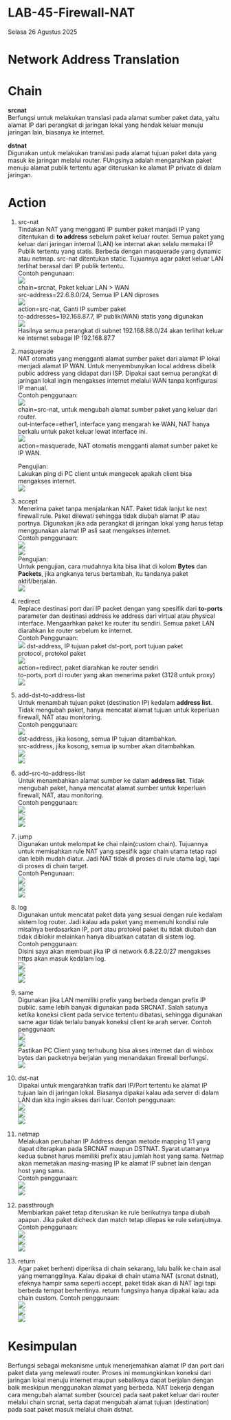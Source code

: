 # LAB-45-Firewall-NAT
Selasa 26 Agustus 2025  
  
# Network Address Translation  
  
  
# Chain  
  **srcnat**  
    Berfungsi untuk melakukan translasi pada alamat sumber paket data, yaitu alamat IP dari perangkat di jaringan lokal yang hendak keluar menuju jaringan lain, biasanya ke internet.  
      
  **dstnat**  
    Digunakan untuk melakukan translasi pada alamat tujuan paket data yang masuk ke jaringan melalui router. FUngsinya adalah mengarahkan paket menuju alamat publik tertentu agar diteruskan ke alamat IP private di dalam jaringan.  
  
# Action
  1. src-nat  
     Tindakan NAT yang mengganti IP sumber paket manjadi IP yang ditentukan di **to address** sebelum paket keluar router. Semua paket yang keluar dari jaringan internal (LAN) ke internat akan selalu memakai IP Publik tertentu yang statis. Berbeda dengan masquerade yang dynamic atau netmap. src-nat ditentukan static. Tujuannya agar paket keluar LAN terlihat berasal dari IP publik tertentu.  
     Contoh pengunaan:  
![](IMAGES/srcaddress.png)  
     chain=srcnat, Paket keluar LAN > WAN  
     src-address=22.6.8.0/24, Semua IP LAN diproses  
![](IMAGES/srcaddresslanjutpartduasoalnyarame.png)  
     action=src-nat, Ganti IP sumber paket  
     to-addresses=192.168.87.7, IP publik(WAN) statis yang digunakan  
![](IMAGES/bisaterkoneksikeinternettanpamasqueradecumanminesnyaipnyaharusjangangantigantisolanyastatisjadinantiharusdiubahlagikaloganti.png)  
     Hasilnya semua perangkat di subnet 192.168.88.0/24 akan terlihat keluar ke internet sebagai IP 192.168.87.7  
       
  2. masquerade  
     NAT otomatis yang mengganti alamat sumber paket dari alamat IP lokal menjadi alamat IP WAN. Untuk menyembunyikan local address dibelik public address yang didapat dari ISP. Dipakai saat semua perangkat di jaringan lokal ingin mengakses internet melalui WAN tanpa konfigurasi IP manual.  
     Contoh penggunaan:  
![](IMAGES/masq1.png)  
     chain=src-nat, untuk mengubah alamat sumber paket yang keluar dari router.  
     out-interface=ether1, interface yang mengarah ke WAN, NAT hanya berkalu untuk paket keluar lewat interface ini.  
![](IMAGES/masq2.png)  
     action=masquerade, NAT otomatis mengganti alamat sumber paket ke IP WAN.  
       
     Pengujian:  
     Lakukan ping di PC client untuk mengecek apakah client bisa mengakses internet.  
![](IMAGES/pingmasq.png)  
  
  3. accept  
     Menerima paket tanpa menjalankan NAT. Paket tidak lanjut ke next firewall rule. Paket dilewati sehingga tidak diubah alamat IP atau portnya. Digunakan jika ada perangkat di jaringan lokal yang harus tetap menggunakan alamat IP asli saat mengakses internet.  
     Contoh penggunaan:  
![](IMAGES/acchashtagizinadmin.png)  
![](IMAGES/accdongmin.png)  
     Pengujian:  
     Untuk pengujian, cara mudahnya kita bisa lihat di kolom **Bytes** dan **Packets**, jika angkanya terus bertambah, itu tandanya paket aktif/berjalan.  
![](IMAGES/natcounters.png)  
  
  4. redirect  
     Replace destinasi port dari IP packet dengan yang spesifik dari **to-ports** parameter dan destinasi address ke address dari virtual atau physical interface. Mengaarhkan paket ke router itu sendiri. Semua paket LAN diarahkan ke router sebelum ke internet.  
     Contoh Penggunaan:  
![](IMAGES/neverssl.png)
dst-address, IP tujuan paket
dst-port, port tujuan paket  
protocol, protokol paket  
![](IMAGES/neverssl2.png)  
action=redirect, paket diarahkan ke router sendiri  
to-ports, port di router yang akan menerima paket (3128 untuk proxy)  
![](IMAGES/neverSSL3.png)  
  
  6. add-dst-to-address-list  
     Untuk menambah tujuan paket (destination IP) kedalam **address list**. Tidak mengubah paket, hanya mencatat alamat tujuan untuk keperluan firewall, NAT atau monitoring.  
     Contoh penggunaan:  
![](IMAGES/catetdst.png)  
dst-address, jika kosong, semua IP tujuan ditambahkan.  
src-address, jika kosong, semua ip sumber akan ditambahkan.  
![](IMAGES/catetdst2.png)  
![](IMAGES/catetdst3.png)  
    
  7. add-src-to-address-list  
     Untuk menambahkan alamat sumber ke dalam **address list**. Tidak mengubah paket, hanya mencatat alamat sumber untuk keperluan firewall, NAT, atau monitoring.  
     Contoh penggunaan:  
![](IMAGES/srcnat.png)  
![](IMAGES/srcnat2.png)  
![](IMAGES/srcnat3.png)  
    
  8. jump  
     Digunakan untuk melompat ke chai nlain(custom chain). Tujuannya untuk memisahkan rule NAT yang spesifik agar chain utama tetap rapi dan lebih mudah diatur. Jadi NAT tidak di proses di rule utama lagi, tapi di proses di chain target.  
     Contoh Pengunaan:  
![](IMAGES/wellwellwell.png)  
![](IMAGES/srcnatya.png)  
![](IMAGES/srcnatsrcnar.png)  
  
  9. log  
     Digunakan  untuk mencatat paket data yang sesuai dengan rule kedalam sistem log router.  Jadi kalau ada paket yang memenuhi kondisi rule misalnya berdasarkan IP, port atau protokol paket itu tidak diubah dan tidak diblokir melainkan hanya dibuatkan catatan di sistem log.  
     Contoh penggunaan:  
     Disini saya akan membuat jika IP di network 6.8.22.0/27 mengakses https akan masuk kedalam log.  
![](IMAGES/https.png)  
![](IMAGES/https2.png)  
![](IMAGES/httpslog.png)
  
  11. same  
      Digunakan jika LAN memiliki prefix yang berbeda dengan prefix IP public. same lebih banyak digunakan pada SRCNAT. Salah satunya ketika koneksi client pada service tertentu dibatasi, sehingga digunakan same agar tidak terlalu banyak koneksi client ke arah server.
      Contoh penggunaan:  
![](IMAGES/sama.png)  
![](IMAGES/samasama.png)  
      Pastikan PC Client yang terhubung bisa akses internet dan di winbox bytes dan packetnya berjalan yang menandakan firewall berfungsi.  
![](IMAGES/samasamasama.png)
  
  13. dst-nat  
      Dipakai untuk mengarahkan trafik dari IP/Port tertentu ke alamat IP tujuan lain di jaringan lokal. Biasanya dipakai kalau ada server di dalam LAN dan kita ingin akses dari luar.
      Contoh penggunaan:  
![](IMAGES/dstnat.png)  
![](IMAGES/dstnat2.png)  
![](IMAGES/portforward.png)
    
  14. netmap  
      Melakukan perubahan IP Address dengan metode mapping 1:1 yang dapat diterapkan pada SRCNAT maupun DSTNAT. Syarat utamanya kedua subnet harus memiliki prefix atau jumlah host yang sama. Netmap akan memetakan masing-masing IP ke alamat IP subnet lain dengan host yang sama.  
      Contoh penggunaan:  
![](IMAGES/netmap.png)  
![](IMAGES/dstnat3.png)  
    
  15. passthrough  
      Membiarkan paket tetap diteruskan ke rule berikutnya tanpa diubah apapun. Jika paket dicheck dan match tetap dilepas ke rule selanjutnya.  
      Contoh penggunaan:  
![](IMAGES/passthought.png)  
![](IMAGES/passthought2.png)  
![](IMAGES/passthought3.png)  
    
  16. return  
      Agar paket berhenti  diperiksa di chain sekarang, lalu balik ke chain asal yang memanggilnya.  Kalau dipakai di chain utama NAT (srcnat dstnat), efeknya hampir sama seperti accept, paket tidak akan di NAT lagi tapi berbeda tempat berhentinya. return fungsinya hanya dipakai kalau ada chain custom.
      Contoh penggunaan:  
![](IMAGES/ret.png)  
![](IMAGES/qsda.png)  
![](IMAGES/dASQ.png)

# Kesimpulan
  Berfungsi sebagai mekanisme untuk menerjemahkan alamat IP dan port dari paket data yang melewati router. Proses ini memungkinkan koneksi dari jaringan lokal menuju internet maupun sebaliknya dapat berjalan dengan baik meskipun menggunakan alamat yang berbeda. NAT bekerja dengan cara mengubah alamat sumber (source) pada saat paket keluar dari router melalui chain srcnat, serta dapat mengubah alamat tujuan (destination) pada saat paket masuk melalui chain dstnat.
